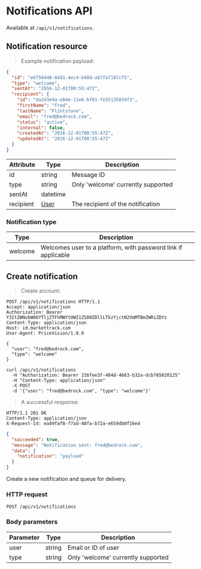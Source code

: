 # Notifications API

Available at `/api/v1/notifications`.

## Notification resource

> Example notification payload:

```json
{
  "id": "e6750448-0481-4ec4-b48d-a87fa7187cf5",
  "type": "welcome",
  "sentAt": "2016-12-01T00:55:47Z",
  "recipient": {
    "id": "da2d3e9a-e84e-11e6-bf01-fe55135034f3",
    "firstName": "Fred",
    "lastName": "Flintstone",
    "email": "fred@bedrock.com",
    "status": "active",
    "internal": false,
    "createdAt": "2016-12-01T00:55:47Z",
    "updatedAt": "2016-12-01T00:55:47Z"
  }
}
```

Attribute | Type | Description
--------- | ---- | -----------
id | string | Message ID
type | string | Only 'welcome' currently supported
sentAt | datetime
recipient | [User](#user-resource) | The recipient of the notification

### Notification type

Type | Description
---- | -----------
welcome | Welcomes user to a platform, with password link if applicable

## Create notification

> Create account:

```http
POST /api/v1/notifications HTTP/1.1
Accept: application/json
Authorization: Bearer Y3ItZWNvbW06YTljZTFhMWYtOWI1ZS00ZDllLTkzYjctN2VmMTBmZWRiZDYz
Content-Type: application/json
Host: id.markettrack.com
User-Agent: PriceVision/1.0.0

{
  "user": "fred@bedrock.com",
  "type": "welcome"
}
```

```shell
curl /api/v1/notifications
  -H "Authorization: Bearer 216fee3f-404d-4663-b32a-dcb765020125"
  -H "Content-Type: application/json"   
  -X POST 
  -d '{"user": "fred@bedrock.com", "type": "welcome"}'
```

> A successful response:

```http
HTTP/1.1 201 OK
Content-Type: application/json
X-Request-Id: ea49faf8-f7ad-48fa-b72a-e659db0f16e4
```

```json
{
  "succeeded": true,
  "message": "Notification sent: fred@bedrock.com",
  "data": {
    "notification": "payload"
  }
}
```

Create a new notification and queue for delivery. 

### HTTP request

`POST /api/v1/notifications`

### Body parameters

Parameter | Type | Description
--------- | ---- | -----------
user | string | Email or ID of user
type | string | Only 'welcome' currently supported

